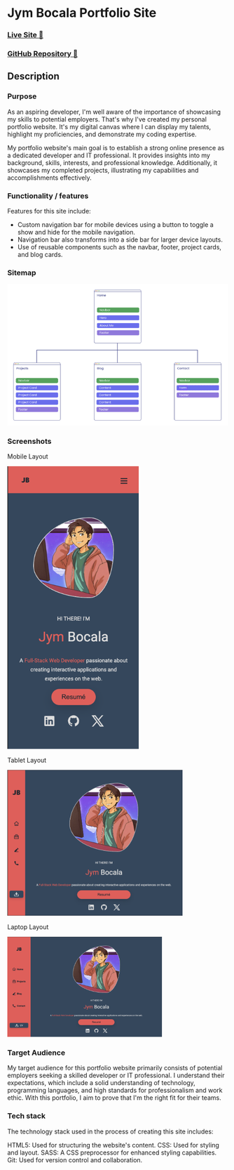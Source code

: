 # Jym Bocala Portfolio Site

### [Live Site 🔗](https://iridescent-nougat-1d4782.netlify.app)
### [GitHub Repository 🔗](https://github.com/jymbocala/ca-portfolio)


## Description


### Purpose
As an aspiring developer, I'm well aware of the importance of showcasing my skills to potential employers. That's why I've created my personal portfolio website. It's my digital canvas where I can display my talents, highlight my proficiencies, and demonstrate my coding expertise.

My portfolio website's main goal is to establish a strong online presence as a dedicated developer and IT professional. It provides insights into my background, skills, interests, and professional knowledge. Additionally, it showcases my completed projects, illustrating my capabilities and accomplishments effectively.


### Functionality / features
Features for this site include:

- Custom navigation bar for mobile devices using a button to toggle a show and hide for the mobile navigation.
- Navigation bar also transforms into a side bar for larger device layouts.
- Use of reusable components such as the navbar, footer, project cards, and blog cards.

### Sitemap
<div align="center">
  <img src="./docs/sitemap.png">
</div>


### Screenshots
<div>
  <p>Mobile Layout</p>
  <img src="./docs/mobile-layout.png" width="300">
  <p>Tablet Layout</p>
  <img src="./docs/tablet-layout.png" width="400">
  <p>Laptop Layout</p>
  <img src="./docs/laptop-layout.png" width="70%">
</div>



### Target Audience
My target audience for this portfolio website primarily consists of potential employers seeking a skilled developer or IT professional. I understand their expectations, which include a solid understanding of technology, programming languages, and high standards for professionalism and work ethic. With this portfolio, I aim to prove that I'm the right fit for their teams.

### Tech stack
The technology stack used in the process of creating this site includes:

HTML5: Used for structuring the website's content.
CSS: Used for styling and layout.
SASS: A CSS preprocessor for enhanced styling capabilities.
Git: Used for version control and collaboration.
